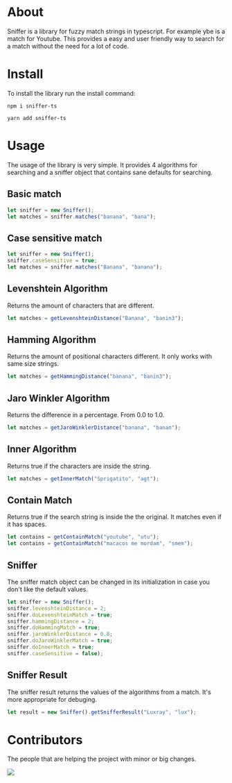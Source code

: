# About

Sniffer is a library for fuzzy match strings in typescript. For example ybe is a match for Youtube. This provides a easy and user friendly way to search for a match without the need for a lot of code.

# Install

To install the library run the install command:

```
npm i sniffer-ts
```

```
yarn add sniffer-ts
```

# Usage

The usage of the library is very simple. It provides 4 algorithms for searching and a sniffer object that contains sane defaults for searching.

## Basic match

```ts
let sniffer = new Sniffer();
let matches = sniffer.matches("banana", "bana");
```

## Case sensitive match

```ts
let sniffer = new Sniffer();
sniffer.caseSensitive = true;
let matches = sniffer.matches("Banana", "banana");
```

## Levenshtein Algorithm

Returns the amount of characters that are different.

```ts
let matches = getLevenshteinDistance("Banana", "banin3");
```

## Hamming Algorithm

Returns the amount of positional characters different. It only works with same size strings.

```ts
let matches = getHammingDistance("banana", "banin3");
```

## Jaro Winkler Algorithm

Returns the difference in a percentage. From 0.0 to 1.0.

```ts
let matches = getJaroWinklerDistance("banana", "banan");
```

## Inner Algorithm

Returns true if the characters are inside the string.

```ts
let matches = getInnerMatch("Sprigatito", "agt");
```

## Contain Match

Returns true if the search string is inside the the original. It matches even if it has spaces.

```ts
let contains = getContainMatch("youtube", "utu");
let contains = getContainMatch("macacos me mordam", "smem");
```

## Sniffer

The sniffer match object can be changed in its initialization in case you don't like the default values.

```ts
let sniffer = new Sniffer();
sniffer.levenshteinDistance = 2;
sniffer.doLevenshteinMatch = true;
sniffer.hammingDistance = 2;
sniffer.doHammingMatch = true;
sniffer.jaroWinklerDistance = 0.8;
sniffer.doJaroWinklerMatch = true;
sniffer.doInnerMatch = true;
sniffer.caseSensitive = false);
```

## Sniffer Result

The sniffer result returns the values of the algorithms from a match. It's more appropriate for debuging.

```ts
let result = new Sniffer().getSnifferResult("Luxray", "lux");
```

# Contributors

The people that are helping the project with minor or big changes.

<a href="https://github.com/whiskers-apps/sniffer-ts/graphs/contributors">
  <img src="https://contrib.rocks/image?repo=whiskers-apps/sniffer-ts" />
</a>
